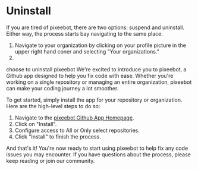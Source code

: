 # Uninstall

If you are tired of pixeebot, there are two options: suspend and uninstall.  Either way, the process starts bay navigating to the same place.  

1. Navigate to your organization by clicking on your profile picture in the upper right hand coner and selecting "Your organizations."
2. 

choose to uninstall pixeebot
We're excited to introduce you to pixeebot, a Github app designed to help you fix code with ease. Whether you're working on a single repository or managing an entire organization, pixeebot can make your coding journey a lot smoother.

To get started, simply install the app for your repository or organization. Here are the high-level steps to do so:

1. Navigate to the [pixeebot Github App Homepage](https://github.com/apps/pixeebot).
2. Click on "Install".
3. Configure access to All or Only select repositories.
4. Click "Install" to finish the process.

And that's it! You're now ready to start using pixeebot to help fix any code issues you may encounter.  If you have questions about the process, please keep reading or join our community. 

